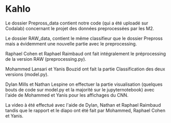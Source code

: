 # Kahlo

Le dossier Prepross_data contient notre code (qui a été uploadé sur Codalab) concernant le projet des données preprocessées par les M2.

Le dossier RAW_data, contient le même classifieur que le dossier Prepross mais a évidemment une nouvelle partie avec le preprocessing.

Raphael Cohen et Raphael Raimbaud ont fait intégralement le préprocessing de la version RAW (preprocessing.py).

Mohammed Lansari et Yanis Bouzid ont fait la partie Classification des deux versions (model.py).

Dylan Mills et Nathan Lespine on effectuer la partie visualisation (quelques bouts de code sur model.py et la majorité sur le jupyternotebook) avec l'aide de Mohammed et Yanis pour les affichages du CNN.

La video à été effectué avec l'aide de Dylan, Nathan et Raphael Raimbaud tandis que le rapport et le diapo ont été fait par Mohammed, Raphael Cohen et Yanis.
